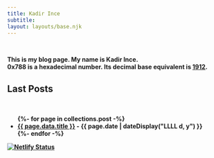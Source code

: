 ```yaml
---
title: Kadir Ince
subtitle:
layout: layouts/base.njk
---
```


<br> <b>

This is my blog page. My name is Kadir Ince. <br> 0x788 is a hexadecimal number. Its decimal base equivalent is [1912](https://en.wikipedia.org/wiki/Alan_Turing).

## Last Posts

<br>
<ul class="listing">
{%- for page in collections.post -%}
  <li>
    <a href="{{ page.url }}">{{ page.data.title }}</a> -
    <time datetime="{{ page.date }}">{{ page.date | dateDisplay("LLLL d, y") }}</time>
  </li>
{%- endfor -%}
</ul>

<div class="nakedLink">

[![Netlify Status](https://api.netlify.com/api/v1/badges/056b4a67-70e6-4af4-9be5-dee151b8e906/deploy-status)](https://app.netlify.com/sites/eleventyone/deploys)

</div>
